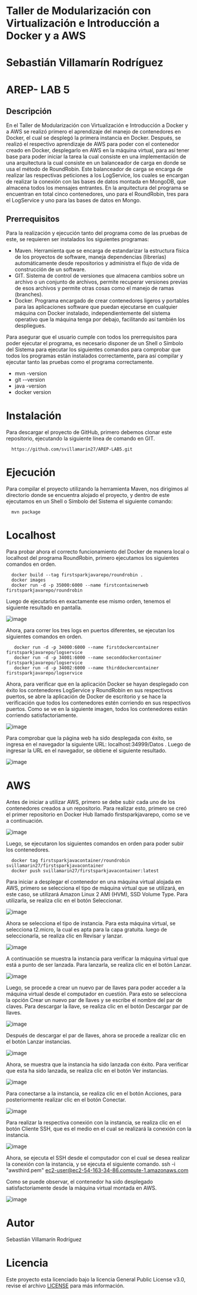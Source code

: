 # Taller de Modularización con Virtualización e Introducción a Docker y a AWS
# Sebastián Villamarín Rodríguez
# AREP- LAB 5

## Descripción
En el Taller de Modularización con Virtualización e Introducción a Docker y a AWS se realizó primero el aprendizaje del manejo de contenedores en Docker, el cual se desplegó la primera instancia en Docker. Después, se realizó el respectivo aprendizaje de AWS para poder con el contenedor creado en Docker, desplegarlo en AWS en la máquina virtual, para así tener base para poder iniciar la tarea la cual consiste en una implementación de una arquitectura la cual consiste en un balanceador de carga en donde se usa el método de RoundRobin. Este balanceador de carga se encarga de realizar las respectivas peticiones a los LogService, los cuales se encargan de realizar la conexión con las bases de datos montada en MongoDB, que almacena todos los mensajes entrantes. En la arquitectura del programa se encuentran en total cinco contenedores, uno para el RoundRobin, tres para el LogService y uno para las bases de datos en Mongo.

## Prerrequisitos
Para la realización y ejecución tanto del programa como de las pruebas de este, se requieren ser instalados los siguientes programas:

  - Maven. Herramienta que se encarga de estandarizar la estructura física de los proyectos de software, maneja dependencias (librerías) automáticamente desde repositorios y           administra el flujo de vida de construcción de un software.
  - GIT. Sistema de control de versiones que almacena cambios sobre un archivo o un conjunto de archivos, permite recuperar versiones previas de esos archivos y permite otras         cosas como el manejo de ramas (branches).
  - Docker. Programa encargado de crear contenedores ligeros y portables para las aplicaciones software que puedan ejecutarse en cualquier máquina con Docker instalado,               independientemente del sistema operativo que la máquina tenga por debajo, facilitando así también los despliegues.
  
Para asegurar que el usuario cumple con todos los prerrequisitos para poder ejecutar el programa, es necesario disponer de un Shell o Símbolo del Sistema para ejecutar los siguientes comandos para comprobar que todos los programas están instalados correctamente, para así compilar y ejecutar tanto las pruebas como el programa correctamente.

  - mvn -version
  - git --version
  - java -version
  - docker version
  
# Instalación
Para descargar el proyecto de GitHub, primero debemos clonar este repositorio, ejecutando la siguiente línea de comando en GIT.

      https://github.com/svillamarin27/AREP-LAB5.git
      
# Ejecución
Para compilar el proyecto utilizando la herramienta Maven, nos dirigimos al directorio donde se encuentra alojado el proyecto, y dentro de este ejecutamos en un Shell o Símbolo del Sistema el siguiente comando:

      mvn package
      
# Localhost
Para probar ahora el correcto funcionamiento del Docker de manera local o localhost del programa RoundRobin, primero ejecutamos los siguientes comandos en orden.

      docker build --tag firstsparkjavarepo/roundrobin .
      docker images
      docker run -d -p 35000:6000 --name firstcontainerweb firstsparkjavarepo/roundrobin
      
Luego de ejecutarlos en exactamente ese mismo orden, tenemos el siguiente resultado en pantalla.

![image](https://user-images.githubusercontent.com/37603257/111008829-f3c77900-835f-11eb-8eac-d391c782089c.png)

Ahora, para correr los tres logs en puertos diferentes, se ejecutan los siguientes comandos en orden.

       docker run -d -p 34000:6000 --name firstdockercontainer firstsparkjavarepo/logservice
       docker run -d -p 34001:6000 --name seconddockercontainer firstsparkjavarepo/logservice
       docker run -d -p 34002:6000 --name thirddockercontainer firstsparkjavarepo/logservice
       
Ahora, para verificar que en la aplicación Docker se hayan desplegado con éxito los contenedores LogService y RoundRobin en sus respectivos puertos, se abre la aplicación de Docker de escritorio y se hace la verificación que todos los contenedores estén corriendo en sus respectivos puertos. Como se ve en la siguiente imagen, todos los contenedores están corriendo satisfactoriamente.

![image](https://user-images.githubusercontent.com/37603257/111009048-8a943580-8360-11eb-8c23-e518f86d6339.png)

Para comprobar que la página web ha sido desplegada con éxito, se ingresa en el navegador la siguiente URL: localhost:34999/Datos . Luego de ingresar la URL en el navegador, se obtiene el siguiente resultado.

![image](https://user-images.githubusercontent.com/37603257/111009433-9df3d080-8361-11eb-8a88-b41fdd9b153f.png)

# AWS
Antes de iniciar a utilizar AWS, primero se debe subir cada uno de los contenedores creados a un repositorio. Para realizar esto, primero se creó el primer repositorio en Docker Hub llamado firstsparkjavarepo, como se ve a continuación.

![image](https://user-images.githubusercontent.com/37603257/111009578-00e56780-8362-11eb-93b1-27af049f72bd.png)

Luego, se ejecutaron los siguientes comandos en orden para poder subir los contenedores.

      docker tag firstsparkjavacontainer/roundrobin svillamarin27/firstsparkjavacontainer
      docker push svillamarin27/firstsparkjavacontainer:latest
      
Para iniciar a desplegar el contenedor en una máquina virtual alojada en AWS, primero se selecciona el tipo de máquina virtual que se utilizará, en este caso, se utilizará Amazon Linux 2 AMI (HVM), SSD Volume Type. Para utilizarla, se realiza clic en el botón Seleccionar.

![image](https://user-images.githubusercontent.com/37603257/111010042-566e4400-8363-11eb-8fa3-0b7b4316534c.png)

Ahora se selecciona el tipo de instancia. Para esta máquina virtual, se selecciona t2.micro, la cual es apta para la capa gratuita. luego de seleccionarla, se realiza clic en Revisar y lanzar.

![image](https://user-images.githubusercontent.com/37603257/111010126-8fa6b400-8363-11eb-8f49-d94ea1644b83.png)

A continuación se muestra la instancia para verificar la máquina virtual que está a punto de ser lanzada. Para lanzarla, se realiza clic en el botón Lanzar.

![image](https://user-images.githubusercontent.com/37603257/111010190-bd8bf880-8363-11eb-92ee-e6a596400ecf.png)

Luego, se procede a crear un nuevo par de llaves para poder acceder a la máquina virtual desde el computador en cuestión. Para esto se selecciona la opción Crear un nuevo par de llaves y se escribe el nombre del par de claves. Para descargar la llave, se realiza clic en el botón Descargar par de llaves.

![image](https://user-images.githubusercontent.com/37603257/111010265-fcba4980-8363-11eb-8035-386d05b642a1.png)

Después de descargar el par de llaves, ahora se procede a realizar clic en el botón Lanzar instancias.

![image](https://user-images.githubusercontent.com/37603257/111010342-34c18c80-8364-11eb-9699-f5a30fe5f558.png)

Ahora, se muestra que la instancia ha sido lanzada con éxito. Para verificar que esta ha sido lanzada, se realiza clic en el botón Ver instancias.

![image](https://user-images.githubusercontent.com/37603257/111010396-663a5800-8364-11eb-9f90-cbebe3a52fcc.png)

Para conectarse a la instancia, se realiza clic en el botón Acciones, para posteriormente realizar clic en el botón Conectar.

![image](https://user-images.githubusercontent.com/37603257/111010457-9a157d80-8364-11eb-80bd-ff9456551092.png)

Para realizar la respectiva conexión con la instancia, se realiza clic en el botón Cliente SSH, que es el medio en el cual se realizará la conexión con la instancia.

![image](https://user-images.githubusercontent.com/37603257/111010534-cfba6680-8364-11eb-9cf4-f7bfb741ce18.png)

Ahora, se ejecuta el SSH desde el computador con el cual se desea realizar la conexión con la instancia, y se ejecuta el siguiente comando.
        ssh -i "awsthird.pem" ec2-user@ec2-54-163-34-86.compute-1.amazonaws.com
        
Como se puede observar, el contenedor ha sido desplegado satisfactoriamente desde la máquina virtual montada en AWS.

![image](https://user-images.githubusercontent.com/37603257/111011200-a26eb800-8366-11eb-810b-a67c949c0f37.png)
 
 # Autor
 Sebastián Villamarín Rodríguez
 
 # Licencia

Este proyecto esta licenciado bajo la licencia General Public License v3.0, revise el archivo [LICENSE](LICENSE) para más información.

